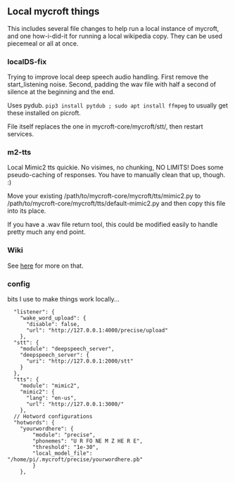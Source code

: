 ## Local mycroft things

This includes several file changes to help run a local instance of mycroft, and one how-i-did-it for running a local wikipedia copy. They can be used piecemeal or all at once.  

### localDS-fix

Trying to improve local deep speech audio handling. First remove the start_listening noise.  Second, padding the wav file with half a second of silence at the beginning and the end.  

Uses pydub. ```pip3 install pytdub ; sudo apt install ffmpeg``` to usually get these installed on picroft.    

File itself replaces the one in mycroft-core/mycroft/stt/, then restart services. 

### m2-tts
Local Mimic2 tts quickie.  No visimes, no chunking, NO LIMITS!  Does some pseudo-caching of responses.  You have to manually clean that up, though. :)

Move your existing /path/to/mycroft-core/mycroft/tts/mimic2.py to /path/to/mycroft-core/mycroft/tts/default-mimic2.py and then copy this file into its place.

If you have a .wav file return tool, this could be modified easily to handle pretty much any end point.

### Wiki

See [here](Wiki.md) for more on that.

### config

bits I use to make things work locally...
```
  "listener": {
    "wake_word_upload": {
      "disable": false,
      "url": "http://127.0.0.1:4000/precise/upload"
    },
  "stt": {
    "module": "deepspeech_server",
    "deepspeech_server": {
      "uri": "http://127.0.0.1:2000/stt"
    }
  },
  "tts": {
    "module": "mimic2",
    "mimic2": {
      "lang": "en-us",
      "url": "http://127.0.0.1:3000/"
    },
  // Hotword configurations
  "hotwords": {
    "yourwordhere": {
        "module": "precise",
        "phonemes": "U R FO NE M Z HE R E",
        "threshold": "1e-30",
        "local_model_file": "/home/pi/.mycroft/precise/yourwordhere.pb"
        }
    },
```
